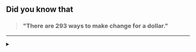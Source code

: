 ## Did you know that

<h3>
  <blockquote>
<!--START_SECTION:debris-->                                                                                                                                                                                                                                           
"There are 293 ways to make change for a dollar."
<!--END_SECTION:debris-->
  </blockquote>
</h3>

-----

<details>
  <summary></summary>

<img src="https://github-readme-stats.vercel.app/api?show_icons=true&hide=issues&username=ekickx"> <img src="https://github-readme-stats.vercel.app/api/top-langs/?layout=compact&username=ekickx">

</details>
